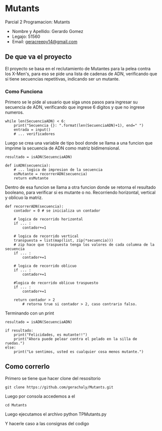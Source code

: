 # Mutants
Parcial 2 Programacion: Mutants
* Nombre y Apellido: Gerardo Gomez
* Legajo: 51560
* Email: geracreepy14@gmail.com

## De que va el proyecto

El proyecto se basa en el reclutamiento de Mutantes para la pelea contra los X-Men's, para eso se pide una lista de cadenas de ADN, verificando que si tiene secuencias repetitivas, indicando ser un mutante.

### Como Funciona

Primero se le pide al usuario que siga unos pasos para ingresar su secuencia de ADN, verificando que ingrese 6 digitos y que no ingrese numeros.

```
while len(SecuenciaADN) < 6:
    print("Secuencia {}: ".format(len(SecuenciaADN)+1), end=" ")
    entrada = input()
    # ... verificadores

```
Luego se crea una variable de tipo bool donde se llama a una funcion que imprime la secuencia de ADN como matriz bidimensional.

```
resultado = isADN(SecuenciaADN)
```

```
def isADN(secuencia):
    # ... logica de impresion de la secuencia
    esMutante = recorrerADN(secuencia)
    return esMutante
```

Dentro de esa funcion se llama a otra funcion donde se retorna el resultado booleano, para verificar si es mutante o no.
Recorriendo horizontal, vertical y oblicuo la matriz.

```
def recorrerADN(secuencia):
    contador = 0 # se inicializa un contador

    # logica de recorrido horizontal
    if ... :
        contador+=1

    # logica de recorrido vertical
    transpuesta = list(map(list, zip(*secuencia))) 
    # zip hace que traspuesta tenga los valores de cada columna de la secuencia
    if ... :
        contador+=1

    # logica de recorrido oblicuo
    if ... :
        contador+=1

    #logica de recorrido oblicuo traspuesto
    if ... :
        contador+=1

    return contador > 2 
        # retorna true si contador > 2, caso contrario falso.
```

Terminando con un print

```
resultado = isADN(SecuenciaADN)

if resultado:
    print("Felicidades, es mutante!!")
    print("Ahora puede pelear contra el pelado en la silla de ruedas.")
else:
    print("Lo sentimos, usted es cualquier cosa menos mutante.")
```

## Como correrlo

Primero se tiene que hacer clone del resositorio 
```
git clone https://github.com/gerachaly/Mutants.git
```
Luego por consola accedemos a el
```
cd Mutants
```
Luego ejecutamos el archivo python TPMutants.py  

Y hacerle caso a las consignas del codigo